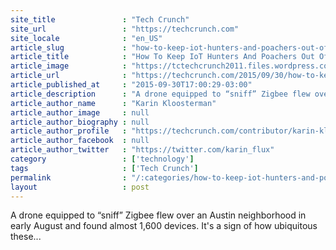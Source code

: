 ```yaml
---
site_title               : "Tech Crunch"
site_url                 : "https://techcrunch.com"
site_locale              : "en_US"
article_slug             : "how-to-keep-iot-hunters-and-poachers-out-of-your-food-and-farms"
article_title            : "How To Keep IoT Hunters And Poachers Out Of Your Food And Farms"
article_image            : "https://tctechcrunch2011.files.wordpress.com/2015/09/farmhouse.jpg?w=764&h=400&crop=1"
article_url              : "https://techcrunch.com/2015/09/30/how-to-keep-iot-hunters-and-poachers-out-of-your-food-and-farms/"
article_published_at     : "2015-09-30T17:00:29-03:00"
article_description      : "A drone equipped to “sniff” Zigbee flew over an Austin neighborhood in early August and found almost 1,600 devices. It's a sign of how ubiquitous these..."
article_author_name      : "Karin Kloosterman"
article_author_image     : null
article_author_biography : null
article_author_profile   : "https://techcrunch.com/contributor/karin-kloosterman/"
article_author_facebook  : null
article_author_twitter   : "https://twitter.com/karin_flux"
category                 : ['technology']
tags                     : ['Tech Crunch']
permalink                : "/:categories/how-to-keep-iot-hunters-and-poachers-out-of-your-food-and-farms/"
layout                   : post
---
```


A drone equipped to “sniff” Zigbee flew over an Austin neighborhood in early August and found almost 1,600 devices. It's a sign of how ubiquitous these...
